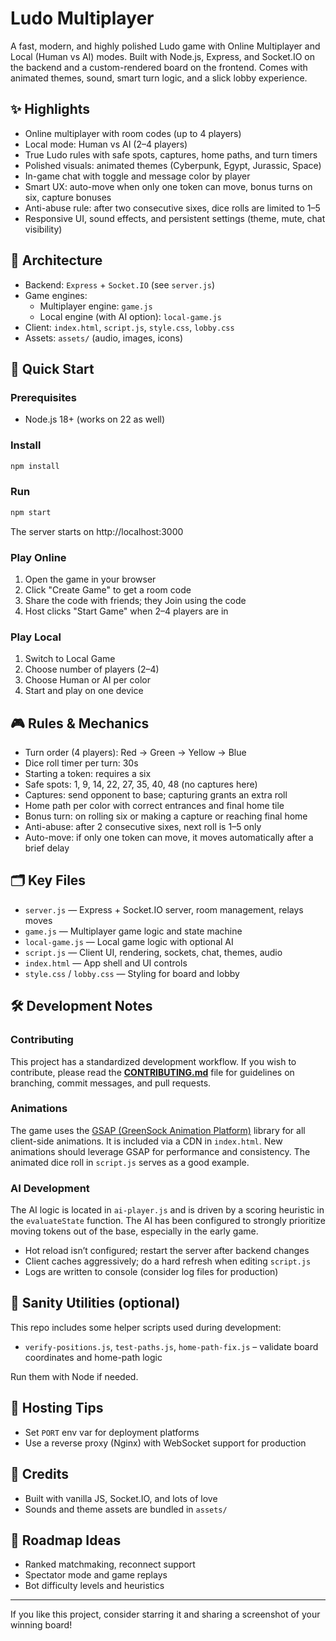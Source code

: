  # Ludo Multiplayer

 A fast, modern, and highly polished Ludo game with Online Multiplayer and Local (Human vs AI) modes. Built with Node.js, Express, and Socket.IO on the backend and a custom-rendered board on the frontend. Comes with animated themes, sound, smart turn logic, and a slick lobby experience.

 ## ✨ Highlights

 - Online multiplayer with room codes (up to 4 players)
 - Local mode: Human vs AI (2–4 players)
 - True Ludo rules with safe spots, captures, home paths, and turn timers
 - Polished visuals: animated themes (Cyberpunk, Egypt, Jurassic, Space)
 - In-game chat with toggle and message color by player
 - Smart UX: auto-move when only one token can move, bonus turns on six, capture bonuses
 - Anti-abuse rule: after two consecutive sixes, dice rolls are limited to 1–5
 - Responsive UI, sound effects, and persistent settings (theme, mute, chat visibility)

 ## 🧩 Architecture

 - Backend: `Express` + `Socket.IO` (see `server.js`)
 - Game engines:
	 - Multiplayer engine: `game.js`
	 - Local engine (with AI option): `local-game.js`
 - Client: `index.html`, `script.js`, `style.css`, `lobby.css`
 - Assets: `assets/` (audio, images, icons)

 ## 🚀 Quick Start

 ### Prerequisites
 - Node.js 18+ (works on 22 as well)

 ### Install
 ```bash
 npm install
 ```

 ### Run
 ```bash
 npm start
 ```
 The server starts on http://localhost:3000

 ### Play Online
 1. Open the game in your browser
 2. Click "Create Game" to get a room code
 3. Share the code with friends; they Join using the code
 4. Host clicks "Start Game" when 2–4 players are in

 ### Play Local
 1. Switch to Local Game
 2. Choose number of players (2–4)
 3. Choose Human or AI per color
 4. Start and play on one device

 ## 🎮 Rules & Mechanics

 - Turn order (4 players): Red → Green → Yellow → Blue
 - Dice roll timer per turn: 30s
 - Starting a token: requires a six
 - Safe spots: 1, 9, 14, 22, 27, 35, 40, 48 (no captures here)
 - Captures: send opponent to base; capturing grants an extra roll
 - Home path per color with correct entrances and final home tile
 - Bonus turn: on rolling six or making a capture or reaching final home
 - Anti-abuse: after 2 consecutive sixes, next roll is 1–5 only
 - Auto-move: if only one token can move, it moves automatically after a brief delay

 ## 🗂️ Key Files

 - `server.js` — Express + Socket.IO server, room management, relays moves
 - `game.js` — Multiplayer game logic and state machine
 - `local-game.js` — Local game logic with optional AI
 - `script.js` — Client UI, rendering, sockets, chat, themes, audio
 - `index.html` — App shell and UI controls
 - `style.css` / `lobby.css` — Styling for board and lobby

 ## 🛠️ Development Notes

### Contributing
This project has a standardized development workflow. If you wish to contribute, please read the **[CONTRIBUTING.md](CONTRIBUTING.md)** file for guidelines on branching, commit messages, and pull requests.

### Animations
The game uses the [GSAP (GreenSock Animation Platform)](https://greensock.com/gsap/) library for all client-side animations. It is included via a CDN in `index.html`. New animations should leverage GSAP for performance and consistency. The animated dice roll in `script.js` serves as a good example.

### AI Development
The AI logic is located in `ai-player.js` and is driven by a scoring heuristic in the `evaluateState` function. The AI has been configured to strongly prioritize moving tokens out of the base, especially in the early game.

 - Hot reload isn’t configured; restart the server after backend changes
 - Client caches aggressively; do a hard refresh when editing `script.js`
 - Logs are written to console (consider log files for production)

 ## 🧪 Sanity Utilities (optional)
 This repo includes some helper scripts used during development:
 - `verify-positions.js`, `test-paths.js`, `home-path-fix.js` – validate board coordinates and home-path logic

 Run them with Node if needed.

 ## 🔐 Hosting Tips
 - Set `PORT` env var for deployment platforms
 - Use a reverse proxy (Nginx) with WebSocket support for production

 ## 🙌 Credits
 - Built with vanilla JS, Socket.IO, and lots of love
 - Sounds and theme assets are bundled in `assets/`

 ## 🧭 Roadmap Ideas
 - Ranked matchmaking, reconnect support
 - Spectator mode and game replays
 - Bot difficulty levels and heuristics

 ---

 If you like this project, consider starring it and sharing a screenshot of your winning board!

